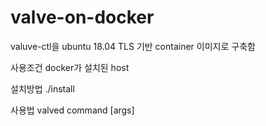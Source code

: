 # valve-on-docker

valuve-ctl을 ubuntu 18.04 TLS 기반 container 이미지로 구축함

사용조건
docker가 설치된 host

설치방법
./install

사용법
valved command [args]


